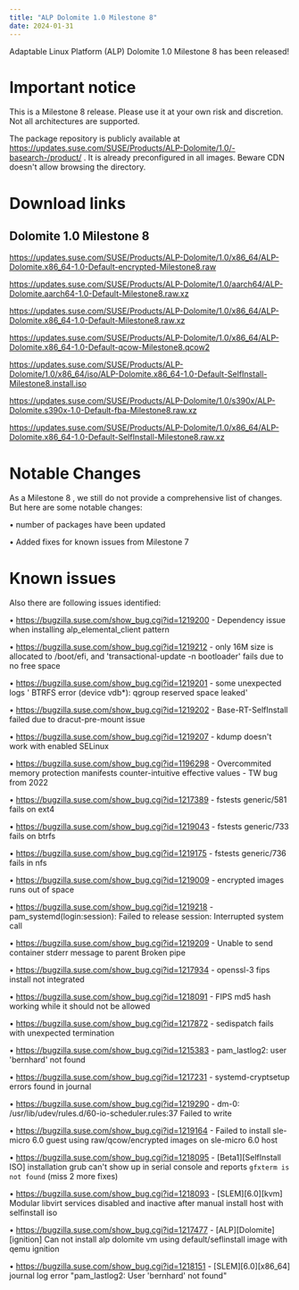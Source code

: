 ```yaml
---
title: "ALP Dolomite 1.0 Milestone 8"
date: 2024-01-31
---
```

Adaptable Linux Platform (ALP) Dolomite 1.0 Milestone 8 has been released!

# Important notice

This is a Milestone 8 release. Please use it at your own risk and discretion. Not all architectures are supported.

The package repository is publicly available at https://updates.suse.com/SUSE/Products/ALP-Dolomite/1.0/-basearch-/product/ . It is already preconfigured in all images. Beware CDN doesn't allow browsing the directory.

# Download links

## Dolomite 1.0 Milestone 8

https://updates.suse.com/SUSE/Products/ALP-Dolomite/1.0/x86_64/ALP-Dolomite.x86_64-1.0-Default-encrypted-Milestone8.raw

https://updates.suse.com/SUSE/Products/ALP-Dolomite/1.0/aarch64/ALP-Dolomite.aarch64-1.0-Default-Milestone8.raw.xz

https://updates.suse.com/SUSE/Products/ALP-Dolomite/1.0/x86_64/ALP-Dolomite.x86_64-1.0-Default-Milestone8.raw.xz

https://updates.suse.com/SUSE/Products/ALP-Dolomite/1.0/x86_64/ALP-Dolomite.x86_64-1.0-Default-qcow-Milestone8.qcow2

https://updates.suse.com/SUSE/Products/ALP-Dolomite/1.0/x86_64/iso/ALP-Dolomite.x86_64-1.0-Default-SelfInstall-Milestone8.install.iso

https://updates.suse.com/SUSE/Products/ALP-Dolomite/1.0/s390x/ALP-Dolomite.s390x-1.0-Default-fba-Milestone8.raw.xz

https://updates.suse.com/SUSE/Products/ALP-Dolomite/1.0/x86_64/ALP-Dolomite.x86_64-1.0-Default-SelfInstall-Milestone8.raw.xz


# Notable Changes

As a Milestone 8 , we still do not provide a comprehensive list of changes. But here are some notable changes:

 &#8226; number of packages have been updated

 &#8226; Added fixes for known issues from Milestone 7

# Known issues

Also there are following issues identified:

 &#8226; https://bugzilla.suse.com/show_bug.cgi?id=1219200 - Dependency issue when installing alp_elemental_client pattern
 
 &#8226; https://bugzilla.suse.com/show_bug.cgi?id=1219212 - only 16M size is allocated to /boot/efi, and 'transactional-update -n bootloader' fails due to no free space
 
 &#8226; https://bugzilla.suse.com/show_bug.cgi?id=1219201 - some unexpected logs ' BTRFS error (device vdb*): qgroup reserved space leaked'
 
 &#8226; https://bugzilla.suse.com/show_bug.cgi?id=1219202 - Base-RT-SelfInstall failed due to dracut-pre-mount issue
 
 &#8226; https://bugzilla.suse.com/show_bug.cgi?id=1219207 - kdump doesn't work with enabled SELinux
 
 &#8226; https://bugzilla.suse.com/show_bug.cgi?id=1196298 - Overcommited memory protection manifests counter-intuitive effective values -  TW bug from 2022
 
 &#8226; https://bugzilla.suse.com/show_bug.cgi?id=1217389 - fstests generic/581 fails on ext4 
 
 &#8226; https://bugzilla.suse.com/show_bug.cgi?id=1219043  - fstests generic/733 fails on btrfs
 
 &#8226; https://bugzilla.suse.com/show_bug.cgi?id=1219175  - fstests generic/736 fails in nfs 
 
 &#8226; https://bugzilla.suse.com/show_bug.cgi?id=1219009 - encrypted images runs out of space
 
 &#8226; https://bugzilla.suse.com/show_bug.cgi?id=1219218 - pam_systemd(login:session): Failed to release session: Interrupted system call
 
 &#8226; https://bugzilla.suse.com/show_bug.cgi?id=1219209 - Unable to send container stderr message to parent Broken pipe
 
 &#8226; https://bugzilla.suse.com/show_bug.cgi?id=1217934 - openssl-3 fips install not integrated
 
 &#8226; https://bugzilla.suse.com/show_bug.cgi?id=1218091 - FIPS md5 hash working while it should not be allowed
 
 &#8226; https://bugzilla.suse.com/show_bug.cgi?id=1217872 - sedispatch fails with  unexpected termination
 
 &#8226; https://bugzilla.suse.com/show_bug.cgi?id=1215383 - pam_lastlog2: user 'bernhard' not found
 
 &#8226; https://bugzilla.suse.com/show_bug.cgi?id=1217231 - systemd-cryptsetup errors found in journal
 
 &#8226; https://bugzilla.suse.com/show_bug.cgi?id=1219290 - dm-0: /usr/lib/udev/rules.d/60-io-scheduler.rules:37 Failed to write
 
 &#8226; https://bugzilla.suse.com/show_bug.cgi?id=1219164 - Failed to install sle-micro 6.0 guest using raw/qcow/encrypted images on sle-micro 6.0 host
 
 &#8226; https://bugzilla.suse.com/show_bug.cgi?id=1218095 - [Beta1][SelfInstall ISO] installation grub can't show up in serial console and reports `gfxterm is not found` (miss 2 more fixes)
 
 &#8226; https://bugzilla.suse.com/show_bug.cgi?id=1218093 - [SLEM][6.0][kvm] Modular libvirt services disabled and inactive after manual install host with selfinstall iso
 
 &#8226; https://bugzilla.suse.com/show_bug.cgi?id=1217477 - [ALP][Dolomite][ignition] Can not install alp dolomite vm using default/seflinstall image with qemu ignition
 
 &#8226; https://bugzilla.suse.com/show_bug.cgi?id=1218151 - [SLEM][6.0][x86_64] journal log error "pam_lastlog2: User 'bernhard' not found"

